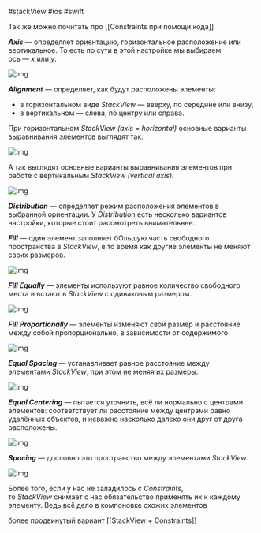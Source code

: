 #stackView #ios #swift 

Так же можно почитать про [[Constraints при помощи кода]]

_**Axis**_ — определяет ориентацию, горизонтальное расположение или вертикальное. То есть по сути в этой настройке мы выбираем ось — _x_ или _y_:

![img](https://lms-cdn.skillfactory.ru/assets/courseware/v1/51d997fc3f27b08eceded81b14bf4cd7/asset-v1:SkillFactory+iOS-2.0+2021+type@asset+block/ios_m20_u6_p2.gif)



_**Alignment**_ — определяет, как будут расположены элементы:

- в горизонтальном виде _StackView_ — вверху, по середине или внизу,
- в вертикальном — слева, по центру или справа.

При горизонтальном _StackView (axis = horizontal)_ основные варианты выравнивания элементов выглядят так:

![img](https://lms-cdn.skillfactory.ru/assets/courseware/v1/3ae71ac01c7e7b57fda186f1634f9641/asset-v1:SkillFactory+iOS-2.0+2021+type@asset+block/ios_m20_u6_p3.png)


А так выглядят основные варианты выравнивания элементов при работе с вертикальным _StackView (vertical axis):_

![img](https://lms-cdn.skillfactory.ru/assets/courseware/v1/0503e0674d96aa34c66e9ae5bafc0764/asset-v1:SkillFactory+iOS-2.0+2021+type@asset+block/ios_m20_u6_p4.png)  


_**Distribution**_ — определяет режим расположения элементов в выбранной ориентации. У _Distribution_ есть несколько вариантов настройки, которые стоит рассмотреть внимательнее.

**_Fill_** — один элемент заполняет бОльшую часть свободного пространства в _StackView_, в то время как другие элементы не меняют своих размеров.

![img](https://lms-cdn.skillfactory.ru/assets/courseware/v1/1cdf01cbdbbd9b1963f8c23d80cc3859/asset-v1:SkillFactory+iOS-2.0+2021+type@asset+block/ios_m20_u6_p5.png)  


**_Fill Equally_** — элементы используют равное количество свободного места и встают в _StackView_ с одинаковым размером.

![img](https://lms-cdn.skillfactory.ru/assets/courseware/v1/202781b8052451f01c004898d93c26de/asset-v1:SkillFactory+iOS-2.0+2021+type@asset+block/ios_m20_u6_p6.gif)  


**_Fill Proportionally_** — элементы изменяют свой размер и расстояние между собой пропорционально, в зависимости от содержимого.

![img](https://lms-cdn.skillfactory.ru/assets/courseware/v1/883113107dadb63ffab8ff8aa2861a03/asset-v1:SkillFactory+iOS-2.0+2021+type@asset+block/ios_m20_u6_p7.gif)  

**_Equal Spacing_** — устанавливает равное расстояние между элементами _StackView_, при этом не меняя их размеры.

![img](https://lms-cdn.skillfactory.ru/assets/courseware/v1/4a59179ad3c1c897640832d00a73bfd5/asset-v1:SkillFactory+iOS-2.0+2021+type@asset+block/ios_m20_u6_p8.png)  


**_Equal Centering_** — пытается уточнить, всё ли нормально с центрами элементов: соответствует ли расстояние между центрами равно удалённых объектов, и неважно насколько далеко они друг от друга расположены.

![img](https://lms-cdn.skillfactory.ru/assets/courseware/v1/ba89743f9890c7a15797d03fbb7400e9/asset-v1:SkillFactory+iOS-2.0+2021+type@asset+block/ios_m20_u6_p9.png)  


**_Spacing_** — дословно это пространство между элементами _StackView_.

![img](https://lms-cdn.skillfactory.ru/assets/courseware/v1/8e692f54aec99b471f9857ca70c2eec0/asset-v1:SkillFactory+iOS-2.0+2021+type@asset+block/ios_m20_u6_p10.png)  


Более того, если у нас не заладилось с _Constraints_, то _StackView_ снимает с нас обязательство применять их к каждому элементу. Ведь всё дело в компоновке схожих элементов

более продвинутый вариант [[StackView + Constraints]]